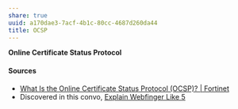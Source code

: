 ```yaml
---
share: true
uuid: a170dae3-7acf-4b1c-80cc-4687d260da44
title: OCSP
---
```

**Online Certificate Status Protocol**

#### Sources

* [What Is the Online Certificate Status Protocol (OCSP)? | Fortinet](https://www.fortinet.com/resources/cyberglossary/ocsp)
* Discovered in this convo, [Explain Webfinger Like 5](https://chat.openai.com/share/df326441-ca59-4fdc-a70d-717369b7aedd)